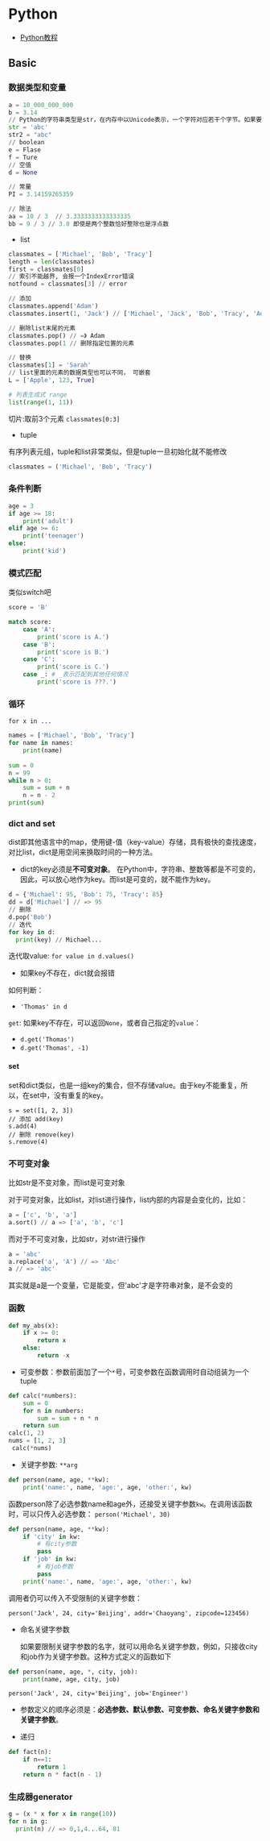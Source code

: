# Python 

- [Python教程](https://www.liaoxuefeng.com/wiki/1016959663602400)

## Basic

### 数据类型和变量

```python
a = 10_000_000_000
b = 3.14
// Python的字符串类型是str，在内存中以Unicode表示，一个字符对应若干个字节。如果要在网络上传输，或者保存到磁盘上，就需要把str变为以字节为单位的bytes。
str = 'abc'
str2 = "abc"
// boolean
e = Flase
f = Ture
// 空值
d = None

// 常量
PI = 3.14159265359

// 除法
aa = 10 / 3  // 3.3333333333333335
bb = 9 / 3 // 3.0 即使是两个整数恰好整除也是浮点数

```
* list
```python
classmates = ['Michael', 'Bob', 'Tracy']
length = len(classmates)
first = classmates[0]
// 索引不能越界, 会报一个IndexError错误
notfound = classmates[3] // error

// 添加
classmates.append('Adam')
classmates.insert(1, 'Jack') // ['Michael', 'Jack', 'Bob', 'Tracy', 'Adam']

// 删除list末尾的元素
classmates.pop() // =》 Adam
classmates.pop(1 // 删除指定位置的元素

// 替换
classmates[1] = 'Sarah'
// list里面的元素的数据类型也可以不同， 可嵌套
L = ['Apple', 123, True]

# 列表生成式 range
list(range(1, 11))
```
切片:取前3个元素 `classmates[0:3]`

* tuple

有序列表元组，tuple和list非常类似，但是tuple一旦初始化就不能修改

```python
classmates = ('Michael', 'Bob', 'Tracy')
```

### 条件判断
```python
age = 3
if age >= 18:
    print('adult')
elif age >= 6:
    print('teenager')
else:
    print('kid')
```
### 模式匹配
类似switch吧
```python
score = 'B'

match score:
    case 'A':
        print('score is A.')
    case 'B':
        print('score is B.')
    case 'C':
        print('score is C.')
    case _: # _表示匹配到其他任何情况
        print('score is ???.')
```
### 循环
`for x in ...`
```python
names = ['Michael', 'Bob', 'Tracy']
for name in names:
    print(name)
    
sum = 0
n = 99
while n > 0:
    sum = sum + n
    n = n - 2
print(sum)
```

### dict and set
dist即其他语言中的map，使用键-值（key-value）存储，具有极快的查找速度，对比list，dict是用空间来换取时间的一种方法。

* dict的key必须是**不可变对象**。
在Python中，字符串、整数等都是不可变的，因此，可以放心地作为key。而list是可变的，就不能作为key。
```python
d = {'Michael': 95, 'Bob': 75, 'Tracy': 85}
dd = d['Michael'] // => 95
// 删除
d.pop('Bob')
// 迭代
for key in d:
  print(key) // Michael...
```
迭代取value: `for value in d.values()`

* 如果key不存在，dict就会报错

如何判断：
- `'Thomas' in d`

`get`: 如果key不存在，可以返回`None`，或者自己指定的`value`：
- `d.get('Thomas')`
- `d.get('Thomas', -1)`

#### set
set和dict类似，也是一组key的集合，但不存储value。由于key不能重复，所以，在set中，没有重复的key。
```pyhton
s = set([1, 2, 3])
// 添加 add(key)
s.add(4)
// 删除 remove(key)
s.remove(4)
```
### 不可变对象
比如str是不变对象，而list是可变对象

对于可变对象，比如list，对list进行操作，list内部的内容是会变化的，比如：

```python
a = ['c', 'b', 'a']
a.sort() // a => ['a', 'b', 'c']
```
而对于不可变对象，比如str，对str进行操作
```python
a = 'abc'
a.replace('a', 'A') // => 'Abc'
a // => 'abc'
```
其实就是a是一个变量，它是能变，但'abc'才是字符串对象，是不会变的

### 函数
```python
def my_abs(x):
    if x >= 0:
        return x
    else:
        return -x
```
* 可变参数：参数前面加了一个`*`号，可变参数在函数调用时自动组装为一个tuple
```python
def calc(*numbers):
    sum = 0
    for n in numbers:
        sum = sum + n * n
    return sum
calc(1, 2)
nums = [1, 2, 3]
 calc(*nums)
```
* 关键字参数: `**arg`
```python
def person(name, age, **kw):
    print('name:', name, 'age:', age, 'other:', kw)
```
函数person除了必选参数name和age外，还接受关键字参数`kw`。在调用该函数时，可以只传入必选参数：
`person('Michael', 30)`

```python
def person(name, age, **kw):
    if 'city' in kw:
        # 有city参数
        pass
    if 'job' in kw:
        # 有job参数
        pass
    print('name:', name, 'age:', age, 'other:', kw)
```
调用者仍可以传入不受限制的关键字参数：

`person('Jack', 24, city='Beijing', addr='Chaoyang', zipcode=123456)`
* 命名关键字参数

  如果要限制关键字参数的名字，就可以用命名关键字参数，例如，只接收city和job作为关键字参数。这种方式定义的函数如下
```python
def person(name, age, *, city, job):
    print(name, age, city, job)
```
`person('Jack', 24, city='Beijing', job='Engineer')`

* 参数定义的顺序必须是：**必选参数、默认参数、可变参数、命名关键字参数和关键字参数**。

* 递归
```python
def fact(n):
    if n==1:
        return 1
    return n * fact(n - 1)
```

### 生成器generator
```python
g = (x * x for x in range(10))
for n in g:
  print(n) // => 0,1,4...64, 81
```
